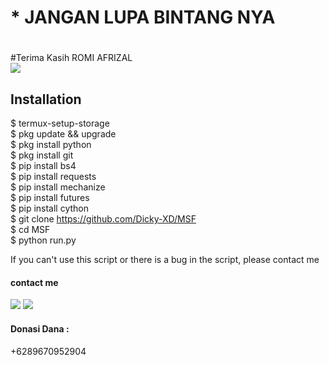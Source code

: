 # * JANGAN LUPA BINTANG NYA
#
#Terima Kasih ROMI AFRIZAL<br>
[![](https://img.shields.io/badge/Github-black?logo=Github&logoColor=black&labelColor=white)](https://www.github.com/mark-zuck)

## Installation
$ termux-setup-storage <br>
$ pkg update && upgrade <br>
$ pkg install python <br>
$ pkg install git <br>
$ pip install bs4 <br>
$ pip install requests <br>
$ pip install mechanize <br>
$ pip install futures <br>
$ pip install cython <br>
$ git clone https://github.com/Dicky-XD/MSF <br>
$ cd MSF <br>
$ python run.py <br>

If you can't use this script or there is a bug in the script, please contact me
#### contact me
[![](https://img.shields.io/badge/Github-black?logo=Github&logoColor=black&labelColor=white)](https://www.github.com/Dicky-XD)
[![](https://img.shields.io/badge/Whatsapp-CHAT-red?logo=Whatsapp&logoColor=Brightgreen&labelColor=white)](https://wa.me/6289670952904?text=Asalamualaikum+bang)
#### Donasi Dana :
+6289670952904
#


